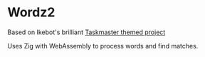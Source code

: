# Wordz2
Based on Ikebot's brilliant [Taskmaster themed project](https://www.ikebot.dev/description/anagram-constructor/anagram-constructor.html)

Uses Zig with WebAssembly to process words and find matches.